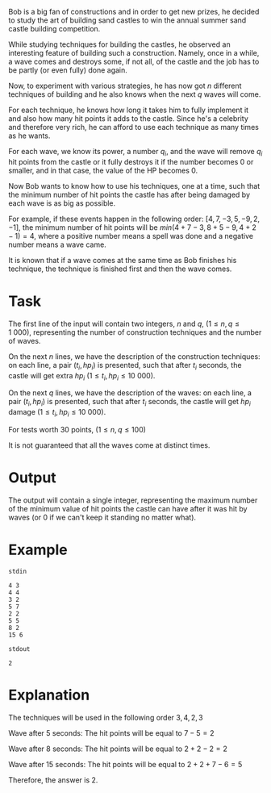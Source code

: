 
Bob is a big fan of constructions and in order to get new prizes, he decided to study the art of building sand castles to win the annual summer sand castle building competition.

While studying techniques for building the castles, he observed an interesting feature of building such a construction. Namely, once in a while, a wave comes and destroys some, if not all, of the castle and the job has to be partly (or even fully) done again.

Now, to experiment with various strategies, he has now got $n$ different techniques of building and he also knows when the next $q$ waves will come.

For each technique, he knows how long it takes him to fully implement it and also how many hit points it adds to the castle. Since he's a celebrity and therefore very rich, he can afford to use each technique as many times as he wants.

For each wave, we know its power, a number $q_i$, and the wave will remove $q_i$ hit points from the castle or it fully destroys it if the number becomes $0$ or smaller, and in that case, the value of the HP becomes $0$.

Now Bob wants to know how to use his techniques, one at a time, such that the minimum number of hit points the castle has after being damaged by each wave is as big as possible.

For example, if these events happen in the following order: $[4, 7, −3, 5, −9, 2, −1]$, the minimum number of hit points will be $min(4 + 7 − 3, 8 + 5 − 9, 4 + 2 − 1) = 4$, where a positive number means a spell was done and a negative number means a wave came.

It is known that if a wave comes at the same time as Bob finishes his technique, the technique is finished first and then the wave comes.

# Task

The first line of the input will contain two integers, $n$ and $q$, $(1 \leq n, q \leq 1\ 000)$, representing the number of construction techniques and the number of waves.

On the next $n$ lines, we have the description of the construction techniques: on each line, a pair $(t_i, hp_i)$ is presented, such that after $t_i$ seconds, the castle will get extra $hp_i$ ($1 \leq t_i, hp_i \leq 10\ 000$).

On the next $q$ lines, we have the description of the waves: on each line, a pair $(t_i, hp_i)$ is presented, such that after $t_i$ seconds, the castle will get $hp_i$ damage ($1 \leq t_i, hp_i \leq 10\ 000)$.

For tests worth $30$ points, $(1 \leq n, q \leq 100)$

It is not guaranteed that all the waves come at distinct times.

# Output

The output will contain a single integer, representing the maximum number of the minimum value of hit points the castle can have after it was hit by waves (or $0$ if we can't keep it standing no matter what).

# Example

`stdin`
```
4 3
4 4
3 2
5 7
2 2
5 5
8 2
15 6
```

`stdout`
```
2
```

# Explanation

The techniques will be used in the following order $3, 4, 2, 3$

Wave after $5$ seconds: The hit points will be equal to $7 − 5 = 2$

Wave after $8$ seconds: The hit points will be equal to $2 + 2 − 2 = 2$

Wave after $15$ seconds: The hit points will be equal to $2 + 2 + 7 − 6 = 5$

Therefore, the answer is $2$.
